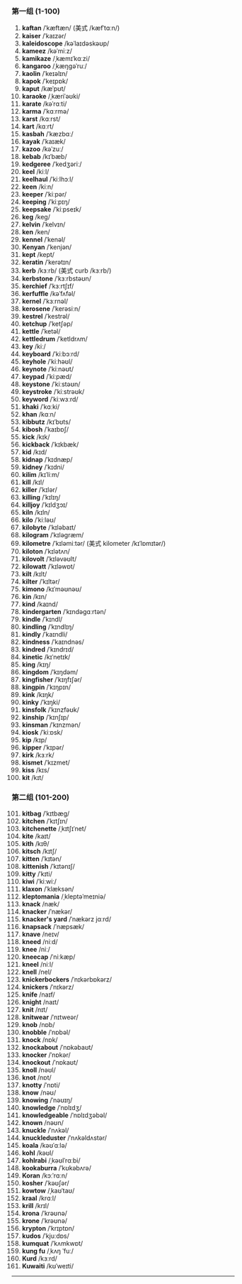 ### 第一组 (1-100)

1. **kaftan** /ˈkæftæn/ (美式 /kæfˈtɑːn/)
2. **kaiser** /ˈkaɪzər/
3. **kaleidoscope** /kəˈlaɪdəskəʊp/
4. **kameez** /kəˈmiːz/
5. **kamikaze** /ˌkæmɪˈkɑːzi/
6. **kangaroo** /ˌkæŋɡəˈruː/
7. **kaolin** /ˈkeɪəlɪn/
8. **kapok** /ˈkeɪpɒk/
9. **kaput** /kæˈpʊt/
10. **karaoke** /ˌkæriˈəʊki/
11. **karate** /kəˈrɑːti/
12. **karma** /ˈkɑːrmə/
13. **karst** /kɑːrst/
14. **kart** /kɑːrt/
15. **kasbah** /ˈkæzbɑː/
16. **kayak** /ˈkaɪæk/
17. **kazoo** /kəˈzuː/
18. **kebab** /kɪˈbæb/
19. **kedgeree** /ˈkedʒəriː/
20. **keel** /kiːl/
21. **keelhaul** /ˈkiːlhɔːl/
22. **keen** /kiːn/
23. **keeper** /ˈkiːpər/
24. **keeping** /ˈkiːpɪŋ/
25. **keepsake** /ˈkiːpseɪk/
26. **keg** /keɡ/
27. **kelvin** /ˈkelvɪn/
28. **ken** /ken/
29. **kennel** /ˈkenəl/
30. **Kenyan** /ˈkenjən/
31. **kept** /kept/
32. **keratin** /ˈkerətɪn/
33. **kerb** /kɜːrb/ (美式 curb /kɜːrb/)
34. **kerbstone** /ˈkɜːrbstəʊn/
35. **kerchief** /ˈkɜːrtʃɪf/
36. **kerfuffle** /kəˈfʌfəl/
37. **kernel** /ˈkɜːrnəl/
38. **kerosene** /ˈkerəsiːn/
39. **kestrel** /ˈkestrəl/
40. **ketchup** /ˈketʃəp/
41. **kettle** /ˈketəl/
42. **kettledrum** /ˈketldrʌm/
43. **key** /kiː/
44. **keyboard** /ˈkiːbɔːrd/
45. **keyhole** /ˈkiːhəʊl/
46. **keynote** /ˈkiːnəʊt/
47. **keypad** /ˈkiːpæd/
48. **keystone** /ˈkiːstəʊn/
49. **keystroke** /ˈkiːstrəʊk/
50. **keyword** /ˈkiːwɜːrd/
51. **khaki** /ˈkɑːki/
52. **khan** /kɑːn/
53. **kibbutz** /kɪˈbʊts/
54. **kibosh** /ˈkaɪbɒʃ/
55. **kick** /kɪk/
56. **kickback** /ˈkɪkbæk/
57. **kid** /kɪd/
58. **kidnap** /ˈkɪdnæp/
59. **kidney** /ˈkɪdni/
60. **kilim** /kɪˈliːm/
61. **kill** /kɪl/
62. **killer** /ˈkɪlər/
63. **killing** /ˈkɪlɪŋ/
64. **killjoy** /ˈkɪldʒɔɪ/
65. **kiln** /kɪln/
66. **kilo** /ˈkiːləʊ/
67. **kilobyte** /ˈkɪləbaɪt/
68. **kilogram** /ˈkɪləɡræm/
69. **kilometre** /ˈkɪləmiːtər/ (美式 kilometer /kɪˈlɒmɪtər/)
70. **kiloton** /ˈkɪlətʌn/
71. **kilovolt** /ˈkɪləvəʊlt/
72. **kilowatt** /ˈkɪləwɒt/
73. **kilt** /kɪlt/
74. **kilter** /ˈkɪltər/
75. **kimono** /kɪˈməʊnəʊ/
76. **kin** /kɪn/
77. **kind** /kaɪnd/
78. **kindergarten** /ˈkɪndəɡɑːrtən/
79. **kindle** /ˈkɪndl/
80. **kindling** /ˈkɪndlɪŋ/
81. **kindly** /ˈkaɪndli/
82. **kindness** /ˈkaɪndnəs/
83. **kindred** /ˈkɪndrɪd/
84. **kinetic** /kɪˈnetɪk/
85. **king** /kɪŋ/
86. **kingdom** /ˈkɪŋdəm/
87. **kingfisher** /ˈkɪŋfɪʃər/
88. **kingpin** /ˈkɪŋpɪn/
89. **kink** /kɪŋk/
90. **kinky** /ˈkɪŋki/
91. **kinsfolk** /ˈkɪnzfəʊk/
92. **kinship** /ˈkɪnʃɪp/
93. **kinsman** /ˈkɪnzmən/
94. **kiosk** /ˈkiːɒsk/
95. **kip** /kɪp/
96. **kipper** /ˈkɪpər/
97. **kirk** /kɜːrk/
98. **kismet** /ˈkɪzmet/
99. **kiss** /kɪs/
100. **kit** /kɪt/

### 第二组 (101-200)

101. **kitbag** /ˈkɪtbæɡ/
102. **kitchen** /ˈkɪtʃɪn/
103. **kitchenette** /ˌkɪtʃɪˈnet/
104. **kite** /kaɪt/
105. **kith** /kɪθ/
106. **kitsch** /kɪtʃ/
107. **kitten** /ˈkɪtən/
108. **kittenish** /ˈkɪtənɪʃ/
109. **kitty** /ˈkɪti/
110. **kiwi** /ˈkiːwiː/
111. **klaxon** /ˈklæksən/
112. **kleptomania** /ˌkleptəˈmeɪniə/
113. **knack** /næk/
114. **knacker** /ˈnækər/
115. **knacker's yard** /ˈnækərz jɑːrd/
116. **knapsack** /ˈnæpsæk/
117. **knave** /neɪv/
118. **kneed** /niːd/
119. **knee** /niː/
120. **kneecap** /ˈniːkæp/
121. **kneel** /niːl/
122. **knell** /nel/
123. **knickerbockers** /ˈnɪkərbɒkərz/
124. **knickers** /ˈnɪkərz/
125. **knife** /naɪf/
126. **knight** /naɪt/
127. **knit** /nɪt/
128. **knitwear** /ˈnɪtweər/
129. **knob** /nɒb/
130. **knobble** /ˈnɒbəl/
131. **knock** /nɒk/
132. **knockabout** /ˈnɒkəbaʊt/
133. **knocker** /ˈnɒkər/
134. **knockout** /ˈnɒkaʊt/
135. **knoll** /nəʊl/
136. **knot** /nɒt/
137. **knotty** /ˈnɒti/
138. **know** /nəʊ/
139. **knowing** /ˈnəʊɪŋ/
140. **knowledge** /ˈnɒlɪdʒ/
141. **knowledgeable** /ˈnɒlɪdʒəbəl/
142. **known** /nəʊn/
143. **knuckle** /ˈnʌkəl/
144. **knuckleduster** /ˈnʌkəldʌstər/
145. **koala** /kəʊˈɑːlə/
146. **kohl** /kəʊl/
147. **kohlrabi** /ˌkəʊlˈrɑːbi/
148. **kookaburra** /ˈkʊkəbʌrə/
149. **Koran** /kɔːˈrɑːn/
150. **kosher** /ˈkəʊʃər/
151. **kowtow** /ˌkaʊˈtaʊ/
152. **kraal** /krɑːl/
153. **krill** /krɪl/
154. **krona** /ˈkrəʊnə/
155. **krone** /ˈkrəʊnə/
156. **krypton** /ˈkrɪptɒn/
157. **kudos** /ˈkjuːdɒs/
158. **kumquat** /ˈkʌmkwɒt/
159. **kung fu** /ˌkʌŋ ˈfuː/
160. **Kurd** /kɜːrd/
161. **Kuwaiti** /kʊˈweɪti/

---